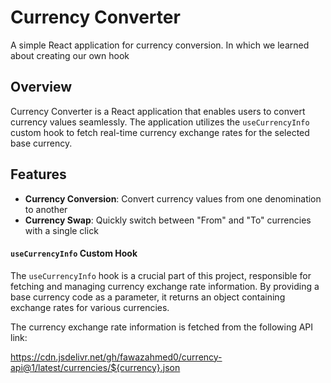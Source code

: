 # Currency Converter

A simple React application for currency conversion. In which we learned about creating our own hook

## Overview

Currency Converter is a React application that enables users to convert currency values seamlessly. The application utilizes the `useCurrencyInfo` custom hook to fetch real-time currency exchange rates for the selected base currency.

## Features

- **Currency Conversion**: Convert currency values from one denomination to another
- **Currency Swap**: Quickly switch between "From" and "To" currencies with a single click

#### `useCurrencyInfo` Custom Hook

The `useCurrencyInfo` hook is a crucial part of this project, responsible for fetching and managing currency exchange rate information. By providing a base currency code as a parameter, it returns an object containing exchange rates for various currencies.

The currency exchange rate information is fetched from the following API link:

https://cdn.jsdelivr.net/gh/fawazahmed0/currency-api@1/latest/currencies/${currency}.json
